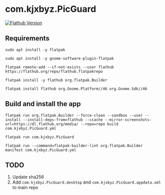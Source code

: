 # com.kjxbyz.PicGuard

[![Flathub Version](https://img.shields.io/flathub/v/com.kjxbyz.PicGuard)](https://flathub.org/apps/com.kjxbyz.PicGuard)

## Requirements

```shell
sudo apt install -y flatpak

sudo apt install -y gnome-software-plugin-flatpak

flatpak remote-add --if-not-exists --user flathub https://flathub.org/repo/flathub.flatpakrepo

flatpak install -y flathub org.flatpak.Builder

flatpak install flathub org.Gnome.Platform//46 org.Gnome.Sdk//46
```

## Build and install the app

```shell
flatpak run org.flatpak.Builder --force-clean --sandbox --user --install --install-deps-from=flathub --ccache --mirror-screenshots-url=https://dl.flathub.org/media/ --repo=repo build com.kjxbyz.PicGuard.yml
```

```shell
flatpak run com.kjxbyz.PicGuard
```

```shell
flatpak run --command=flatpak-builder-lint org.flatpak.Builder manifest com.kjxbyz.PicGuard.yml
```

## TODO

1. Update sha256
2. Add `com.kjxbyz.PicGuard.desktop` and `com.kjxbyz.PicGuard.appdata.xml` to main repo

